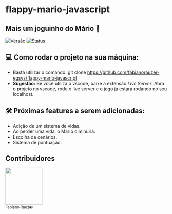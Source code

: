 # flappy-mario-javascript
## Mais um joguinho do Mário 🤯 </h1>

![Versão](https://img.shields.io/badge/Vers%C3%A3o-1.0.0-lightgrey) 
![Status](https://img.shields.io/badge/status-Em%20desenvolvimento-blue)


## 💻 Como rodar o projeto na sua máquina:
- Basta utilizar o comando: git clone https://github.com/fabianorauzer-egsys/flappy-mario-javascript
- <b>Sugestão:</b> Se você utiliza o vscode, baixe a extensão <i>Live Server</i>. Abra o projeto no vscode, rode o live server e o jogo já estará rodando no seu localhost.

## 🛠️ Próximas features a serem adicionadas:

- Adição de um sistema de vidas.
- Ao perder uma vida, o Mario diminuirá.
- Escolha de cenários.
- Sistema de pontuação.
    
## Contribuidores
[<img src="https://avatars.githubusercontent.com/u/60713792?v=4" width=115><br><sub>Fabiano Rauzer</sub>](https://github.com/fabianorauzer-egsys)  
